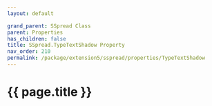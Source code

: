 ```yaml
---
layout: default

grand_parent: SSpread Class
parent: Properties
has_children: false
title: SSpread.TypeTextShadow Property
nav_order: 210
permalink: /package/extension5/sspread/properties/TypeTextShadow
---
```

# {{ page.title }}